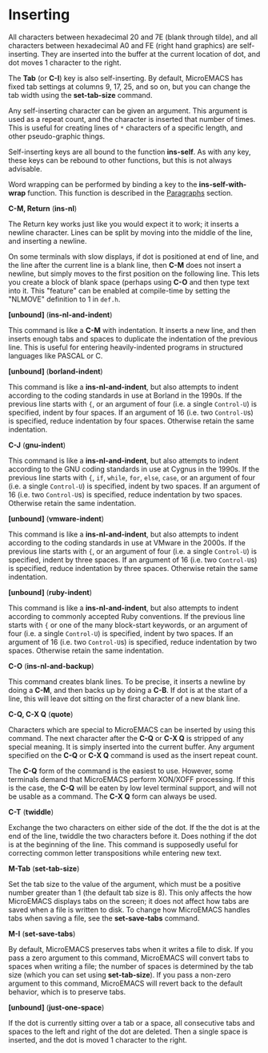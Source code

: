 # Inserting

All characters between hexadecimal 20 and 7E (blank through tilde),
and all characters between hexadecimal A0 and FE (right hand graphics)
are self-inserting. They are inserted into the buffer at the current
location of dot, and dot moves 1 character to the right.

The **Tab** (or **C-I**) key is also self-inserting.
By default, MicroEMACS has fixed tab settings at columns 9, 17, 25, and so on,
but you can change the tab width using the **set-tab-size** command.

Any self-inserting character can be given an
argument.
This argument is
used as a repeat count, and the character is inserted that number of
times. This is useful for creating lines of `*` characters of a specific
length, and other pseudo-graphic things.

Self-inserting keys are all bound to the
function **ins-self**.  As with
any key, these keys can be rebound to other functions, but this is not
always advisable.

Word wrapping can be performed by binding a key
to the **ins-self-with-wrap** function.
This function is described in the [Paragraphs](paragraphs.md) section.

**C-M, Return** (**ins-nl**)

The Return key works just like you would expect it to work;
it inserts a newline character. Lines can be split by moving into the middle
of the line, and inserting a newline.

On some terminals with slow displays,
if dot is positioned at end of line,
and the line after the current line is a blank line,
then **C-M** does not insert a newline,
but simply moves to the first position
on the following line. This lets you create a block of blank space (perhaps
using **C-O** and then type text into it.  This "feature" can be enabled
at compile-time by
setting the "NLMOVE" definition to 1 in `def.h`.

**[unbound]** (**ins-nl-and-indent**)

This command is like a **C-M** with indentation.
It inserts a new line, and then inserts enough tabs and spaces to
duplicate the indentation of the previous line.
This is useful for entering heavily-indented programs in structured
languages like PASCAL or C.

**[unbound]** (**borland-indent**)

This command is like a **ins-nl-and-indent**, but also attempts to indent
according to the coding standards in use at Borland in the 1990s.
If the previous line starts with `{`, or an argument
of four (i.e. a single `Control-U`) is specified, indent by four spaces. If an
argument of 16 (i.e. two `Control-U`s) is specified, reduce indentation by four
spaces.  Otherwise retain the same indentation.

**C-J** (**gnu-indent**)

This command is like a **ins-nl-and-indent**, but also attempts to indent
according to the GNU coding standards in use at Cygnus in the 1990s.
If the previous line starts with `{`, `if`, `while`, `for`, `else`, `case`, or an argument
of four (i.e. a single `Control-U`) is specified, indent by two spaces. If an
argument of 16 (i.e. two `Control-U`s) is specified, reduce indentation by two
spaces.  Otherwise retain the same indentation.

**[unbound]** (**vmware-indent**)

This command is like a **ins-nl-and-indent**, but also attempts to indent
according to the coding standards in use at VMware in the 2000s.
If the previous line starts with `{`, or an argument
of four (i.e. a single `Control-U`) is specified, indent by three spaces. If an
argument of 16 (i.e. two `Control-U`s) is specified, reduce indentation by three
spaces.  Otherwise retain the same indentation.

**[unbound]** (**ruby-indent**)

This command is like a **ins-nl-and-indent**, but also attempts to indent
according to commonly accepted Ruby conventions.
If the previous line starts with `{` or one of the many block-start keywords, or an argument
of four (i.e. a single `Control-U`) is specified, indent by two spaces. If an
argument of 16 (i.e. two `Control-U`s) is specified, reduce indentation by two
spaces.  Otherwise retain the same indentation.

**C-O** (**ins-nl-and-backup**)

This command creates blank lines. To be precise, it inserts
a newline by doing a **C-M**,
and then backs up by doing a **C-B**. If dot is at
the start of a line, this will leave dot sitting on the first character
of a new blank line.

**C-Q, C-X Q** (**quote**)

Characters which are special to MicroEMACS can be inserted by
using this command.
The next character after the **C-Q** or **C-X Q** is stripped of
any special meaning. It is simply inserted into the current buffer.
Any argument specified on the **C-Q**
or **C-X Q** command is used as the insert
repeat count.

The **C-Q** form of the command is the easiest to use. However, some terminals
demand that MicroEMACS perform XON/XOFF
processing. If this is the case,
the **C-Q** will be eaten by low level terminal support,
and will not be usable
as a command. The **C-X Q** form can always be used.

**C-T** (**twiddle**)

Exchange the two characters on either side of the dot.
If the the dot is at the end of the line, twiddle the two characters
before it.  Does nothing if the dot is at the beginning of the line.
This command is supposedly useful for correcting common
letter transpositions while entering new text.

**M-Tab** (**set-tab-size**)

Set the tab size to the value of the argument, which must be
a positive number greater than 1 (the default tab size is 8).
This only affects the how
MicroEMACS displays tabs on the screen; it does not affect
how tabs are saved when a file is written to disk.  To change
how MicroEMACS handles tabs when saving a file, see the
**set-save-tabs** command.

**M-I** (**set-save-tabs**)

By default, MicroEMACS preserves tabs when it writes
a file to disk.  If you pass a zero argument to this
command, MicroEMACS will convert tabs to spaces when
writing a file; the number of spaces is determined
by the tab size (which you can set using **set-tab-size**).
If you pass a non-zero argument to this command,
MicroEMACS will revert back to the default behavior,
which is to preserve tabs.

**[unbound]** (**just-one-space**)

If the dot is currently sitting over a tab or a space, all consecutive
tabs and spaces to the left and right of the dot are deleted.
Then a single
space is inserted, and the dot is moved 1 character to the right.


